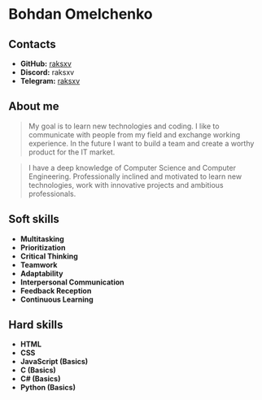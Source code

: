 # Bohdan Omelchenko

## Contacts

- **GitHub:** [raksxv](https://github.com/raksxv)
- **Discord:** raksxv
- **Telegram:** [raksxv](t.me/raksxv)

## About me

>My goal is to learn new technologies and coding. I like to communicate with people from my field and exchange working experience. In the future I want to build a team and create a worthy product for the IT market.

>I have a deep knowledge of Computer Science and Computer Engineering. Professionally inclined and motivated to learn new technologies, work with innovative projects and ambitious professionals.

## Soft skills

- **Multitasking**
- **Prioritization**
- **Critical Thinking**
- **Teamwork**
- **Adaptability**
- **Interpersonal Communication**
- **Feedback Reception**
- **Continuous Learning**
  
## Hard skills

- **HTML**
- **CSS**
- **JavaScript (Basics)**
- **C (Basics)**
- **C# (Basics)**
- **Python (Basics)**